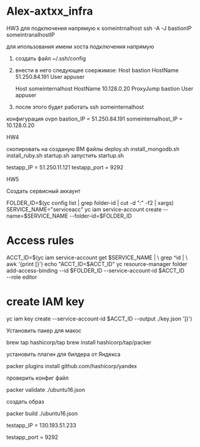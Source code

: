 # Alex-axtxx_infra
HW3
для подключения напрямую к someintrnalhost
ssh -A -J bastionIP someintranalhostIP

для ипользования  имени хоста  подключения напрямую
1. создать файл ~/.ssh/config
2. внести в него следующее соержимое:
	Host bastion
	HostName 51.250.84.191
	User appuser

	Host someinternalhost
	HostName 10.128.0.20
	ProxyJump bastion
	User appuser
3. после этого будет работать ssh someinternalhost


конфигурация ovpn
bastion_IP = 51.250.84.191
someinternalhost_IP = 10.128.0.20


HW4

скопировать на созданую ВМ файлы
deploy.sh
install_mongodb.sh
install_ruby.sh
startup.sh
запустить startup.sh

testapp_IP = 51.250.11.121
testapp_port = 9292


HW5

Создать сервисный аккаунт

FOLDER_ID=$(yc config list | grep folder-id  | cut -d ":" -f2 | xargs)
SERVICE_NAME="serviceacc"
yc iam service-account create --name=$SERVICE_NAME --folder-id=$FOLDER_ID
# Access rules
ACCT_ID=$(yc iam service-account get $SERVICE_NAME | \
          grep ^id | \
                    awk '{print [}')
                    echo "ACCT_ID=$ACCT_ID"
                    yc resource-manager folder add-access-binding --id $FOLDER_ID --service-account-id $ACCT_ID \
                        --role editor

#  create IAM key
 yc iam key create --service-account-id $ACCT_ID --output ./key.json
 ']}')

 Установить пакер для макос

brew tap hashicorp/tap
brew install hashicorp/tap/packer

установить плагин для билдера от Яндекса

packer plugins install github.com/hashicorp/yandex

проверить конфиг файл

packer validate ./ubuntu16.json

создать образ

packer build ./ubuntu16.json

testapp_IP = 130.193.51.233

testapp_port = 9292
